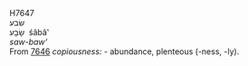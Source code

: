<body>
  <p>H7647<br>  שׂבע  <br> שָׂבָע  ‎  śâbâ‛  <br><i>saw-baw‘ </i><br>From <a href="h7646.htm">7646</a>  <i>copiousness: - </i>abundance, plenteous (-ness, -ly).<br></p>
 </body>